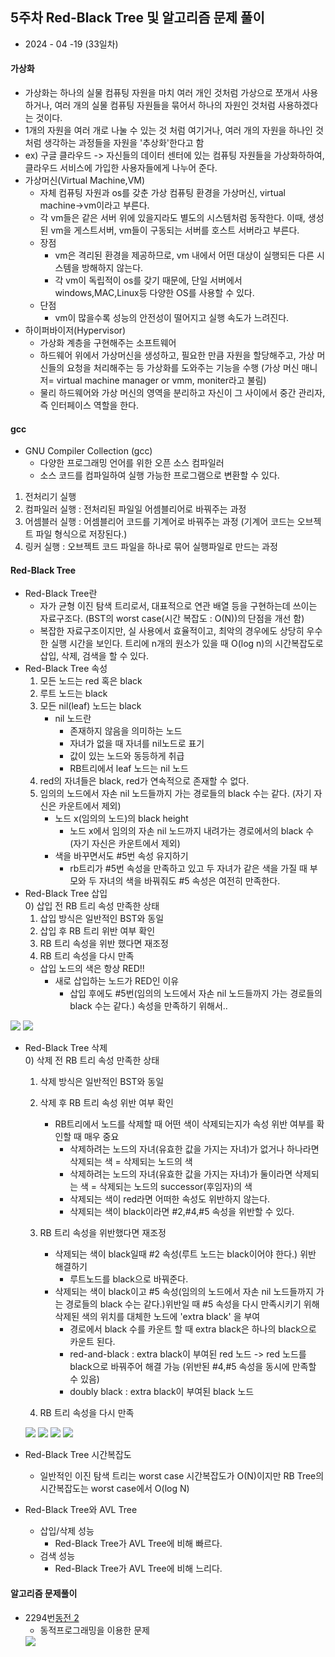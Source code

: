 ## 5주차 Red-Black Tree 및 알고리즘 문제 풀이  

* 2024 - 04 -19 (33일차)   

#### 가상화  
* 가상화는 하나의 실물 컴퓨팅 자원을 마치 여러 개인 것처럼 가상으로 쪼개서 사용하거나, 여러 개의 실물 컴퓨팅 자원들을 묶어서 하나의 자원인 것처럼 사용하겠다는 것이다.   
* 1개의 자원을 여러 개로 나눌 수 있는 것 처럼 여기거나, 여러 개의 자원을 하나인 것처럼 생각하는 과정들을 자원을 '추상화'한다고 함   
* ex) 구글 클라우드 -> 자신들의 데이터 센터에 있는 컴퓨팅 자원들을 가상화하하여, 클라우드 서비스에 가입한 사용자들에게 나누어 준다.   
* 가상머신(Virtual Machine,VM)    
    * 자체 컴퓨팅 자원과 os를 갖춘 가상 컴퓨팅 환경을 가상머신, virtual machine->vm이라고 부른다.   
    * 각 vm들은 같은 서버 위에 있을지라도 별도의 시스템처럼 동작한다. 이때, 생성된 vm을 게스트서버, vm들이 구동되는 서버를 호스트 서버라고 부른다.
    * 장점     
        * vm은 격리된 환경을 제공하므로, vm 내에서 어떤 대상이 실행되든 다른 시스템을 방해하지 않는다.   
        * 각 vm이 독립적이 os를 갖기 때문에, 단일 서버에서 windows,MAC,Linux등 다양한 OS를 사용할 수 있다.   
    * 단점   
        * vm이 많을수록 성능의 안전성이 떨어지고 실행 속도가 느려진다.   
* 하이퍼바이저(Hypervisor)   
    * 가상화 계층을 구현해주는 소프트웨어   
    * 하드웨어 위에서 가상머신을 생성하고, 필요한 만큼 자원을 할당해주고, 가상 머신들의 요청을 처리해주는 등 가상화를 도와주는 기능을 수행 (가상 머신 매니저= virtual machine manager or vmm, moniter라고 불림)   
    * 물리 하드웨어와 가상 머신의 영역을 분리하고 자신이 그 사이에서 중간 관리자, 즉 인터페이스 역할을 한다.   

#### gcc   
* GNU Compiler Collection (gcc)   
    * 다양한 프로그래밍 언어를 위한 오픈 소스 컴파일러  
    * 소스 코드를 컴파일하여 실행 가능한 프로그램으로 변환할 수 있다.   
1) 전처리기 실행    
2) 컴파일러 실행 : 전처리된 파일일 어셈블리어로 바꿔주는 과정       
3) 어셈블러 실행 : 어셈블리어 코드를 기계어로 바꿔주는 과정 (기계어 코드는 오브젝트 파일 형식으로 저장된다.)   
4) 링커 실행 : 오브젝트 코드 파일을 하나로 묶어 실행파일로 만드는 과정  


#### Red-Black Tree   
* Red-Black Tree란   
    * 자가 균형 이진 탐색 트리로서, 대표적으로 연관 배열 등을 구현하는데 쓰이는 자료구조다.  (BST의 worst case(시간 복잡도 : O(N))의 단점을 개선 함)    
    * 복잡한 자료구조이지만, 실 사용에서 효율적이고, 최악의 경우에도 상당히 우수한 실행 시간을 보인다. 트리에 n개의 원소가 있을 때 O(log n)의 시간복잡도로 삽입, 삭제, 검색을 할 수 있다.   
* Red-Black Tree 속성      
    1) 모든 노드는 red 혹은 black   
    2) 루트 노드는 black   
    3) 모든 nil(leaf) 노드는 black   
        * nil 노드란   
            * 존재하지 않음을 의미하는 노드   
            * 자녀가 없을 때 자녀를 nil노드로 표기   
            * 값이 있는 노드와 동등하게 취급   
            * RB트리에서 leaf 노드는 nil 노드   
    4) red의 자녀들은 black, red가 연속적으로 존재할 수 없다.   
    5) 임의의 노드에서 자손 nil 노드들까지 가는 경로들의 black 수는 같다. (자기 자신은 카운트에서 제외)   
        * 노드 x(임의의 노드)의 black height   
            * 노드 x에서 임의의 자손 nil 노드까지 내려가는 경로에서의 black 수 (자기 자신은 카운트에서 제외)   
        * 색을 바꾸면서도 #5번 속성 유지하기   
            * rb트리가 #5번 속성을 만족하고 있고 두 자녀가 같은 색을 가질 때 부모와 두 자녀의 색을 바꿔줘도 #5 속성은 여전히 만족한다.   
* Red-Black Tree 삽입   
    0) 삽입 전 RB 트리 속성 만족한 상태   
    1) 삽입 방식은 일반적인 BST와 동일   
    2) 삽입 후 RB 트리 위반 여부 확인   
    3) RB 트리 속성을 위반 했다면 재조정  
    4) RB 트리 속성을 다시 만족    
    * 삽입 노드의 색은 항상 RED!!    
        * 새로 삽입하는 노드가 RED인 이유    
            * 삽입 후에도 #5번(임의의 노드에서 자손 nil 노드들까지 가는 경로들의 black 수는 같다.) 속성을 만족하기 위해서..   
            
<img src="./img/image2.jpg">   
    
<img src="./img/image3.jpg">    

* Red-Black Tree 삭제   
    0) 삭제 전 RB 트리 속성 만족한 상태   
    1) 삭제 방식은 일반적인 BST와 동일   
    2) 삭제 후 RB 트리 속성 위반 여부 확인   
        * RB트리에서 노드를 삭제할 때 어떤 색이 삭제되는지가 속성 위반 여부를 확인할 때 매우 중요   
            * 삭제하려는 노드의 자녀(유효한 값을 가지는 자녀)가 없거나 하나라면 삭제되는 색 = 삭제되는 노드의 색    
            * 삭제하려는 노드의 자녀(유효한 값을 가지는 자녀)가 둘이라면 삭제되는 색 = 삭제되는 노드의 successor(후임자)의 색 
            * 삭제되는 색이 red라면 어떠한 속성도 위반하지 않는다.   
            * 삭제되는 색이 black이라면 #2,#4,#5 속성을 위반할 수 있다.    
    3) RB 트리 속성을 위반했다면 재조정   
        * 삭제되는 색이 black일때 #2 속성(루트 노드는 black이어야 한다.) 위반 해결하기   
            * 루트노드를 black으로 바꿔준다.   
        * 삭제되는 색이 black이고 #5 속성(임의의 노드에서 자손 nil 노드들까지 가는 경로들의 black 수는 같다.)위반일 때 #5 속성을 다시 만족시키기 위해 삭제된 색의 위치를 대체한 노드에 'extra black' 을 부여       
            * 경로에서 black 수를 카운트 할 때 extra black은 하나의 black으로 카운트 된다.    
            * red-and-black : extra black이 부여된 red 노드  -> red 노드를 black으로 바꿔주어 해결 가능 (위반된 #4,#5 속성을 동시에 만족할 수 있음) 
            * doubly black : extra black이 부여된 black 노드    

    4) RB 트리 속성을 다시 만족     

    <img src="./img/image4.jpg">   

    <img src="./img/image5.jpg">  

    <img src="./img/image6.jpg">    

    <img src="./img/image7.jpg">    


* Red-Black Tree 시간복잡도   
    * 일반적인 이진 탐색 트리는 worst case 시간복잡도가 O(N)이지만 RB Tree의 시간복잡도는 worst case에서 O(log N)     
* Red-Black Tree와 AVL Tree   
    * 삽입/삭제 성능  
        * Red-Black Tree가 AVL Tree에 비해 빠르다.   
    * 검색 성능   
        * Red-Black Tree가 AVL Tree에 비해 느리다. 
       
#### 알고리즘 문제풀이   
* 2294번[동전 2]()   
    * 동적프로그래밍을 이용한 문제     
    <img src="./img/image1.jpg">   



